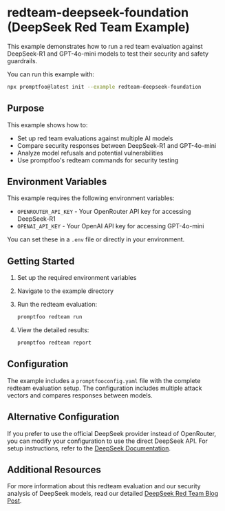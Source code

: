 # redteam-deepseek-foundation (DeepSeek Red Team Example)

This example demonstrates how to run a red team evaluation against DeepSeek-R1 and GPT-4o-mini models to test their security and safety guardrails.

You can run this example with:

```bash
npx promptfoo@latest init --example redteam-deepseek-foundation
```

## Purpose

This example shows how to:

- Set up red team evaluations against multiple AI models
- Compare security responses between DeepSeek-R1 and GPT-4o-mini
- Analyze model refusals and potential vulnerabilities
- Use promptfoo's redteam commands for security testing

## Environment Variables

This example requires the following environment variables:

- `OPENROUTER_API_KEY` - Your OpenRouter API key for accessing DeepSeek-R1
- `OPENAI_API_KEY` - Your OpenAI API key for accessing GPT-4o-mini

You can set these in a `.env` file or directly in your environment.

## Getting Started

1. Set up the required environment variables
2. Navigate to the example directory
3. Run the redteam evaluation:

   ```sh
   promptfoo redteam run
   ```

4. View the detailed results:

   ```sh
   promptfoo redteam report
   ```

## Configuration

The example includes a `promptfooconfig.yaml` file with the complete redteam evaluation setup. The configuration includes multiple attack vectors and compares responses between models.

## Alternative Configuration

If you prefer to use the official DeepSeek provider instead of OpenRouter, you can modify your configuration to use the direct DeepSeek API. For setup instructions, refer to the [DeepSeek Documentation](https://promptfoo.dev/docs/providers/deepseek).

## Additional Resources

For more information about this redteam evaluation and our security analysis of DeepSeek models, read our detailed [DeepSeek Red Team Blog Post](https://www.promptfoo.dev/blog/deepseek-redteam/).
